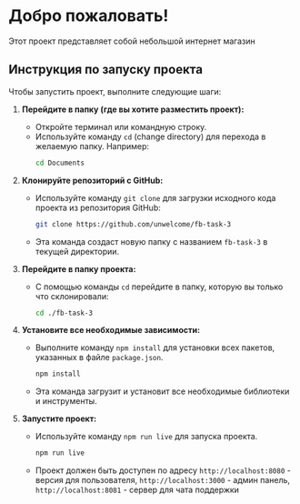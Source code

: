 # Добро пожаловать!

Этот проект представляет собой небольшой интернет магазин

## Инструкция по запуску проекта

Чтобы запустить проект, выполните следующие шаги:

1.  **Перейдите в папку (где вы хотите разместить проект):**
    *   Откройте терминал или командную строку.
    *   Используйте команду `cd` (change directory) для перехода в желаемую папку. Например:
        ```bash
        cd Documents
        ```

2.  **Клонируйте репозиторий с GitHub:**
    *   Используйте команду `git clone` для загрузки исходного кода проекта из репозитория GitHub:
        ```bash
        git clone https://github.com/unwelcome/fb-task-3
        ```
    *   Эта команда создаст новую папку с названием `fb-task-3` в текущей директории.

3.  **Перейдите в папку проекта:**
    *   С помощью команды `cd` перейдите в папку, которую вы только что склонировали:
        ```bash
        cd ./fb-task-3
        ```

4.  **Установите все необходимые зависимости:**
    *   Выполните команду `npm install` для установки всех пакетов, указанных в файле `package.json`.
        ```bash
        npm install
        ```
    *   Эта команда загрузит и установит все необходимые библиотеки и инструменты.

5.  **Запустите проект:**
    *   Используйте команду `npm run live` для запуска проекта.
        ```bash
        npm run live
        ```
    *   Проект должен быть доступен по адресу `http://localhost:8080` - версия для пользователя, `http://localhost:3000` - админ панель, `http://localhost:8081` - сервер для чата поддержки

